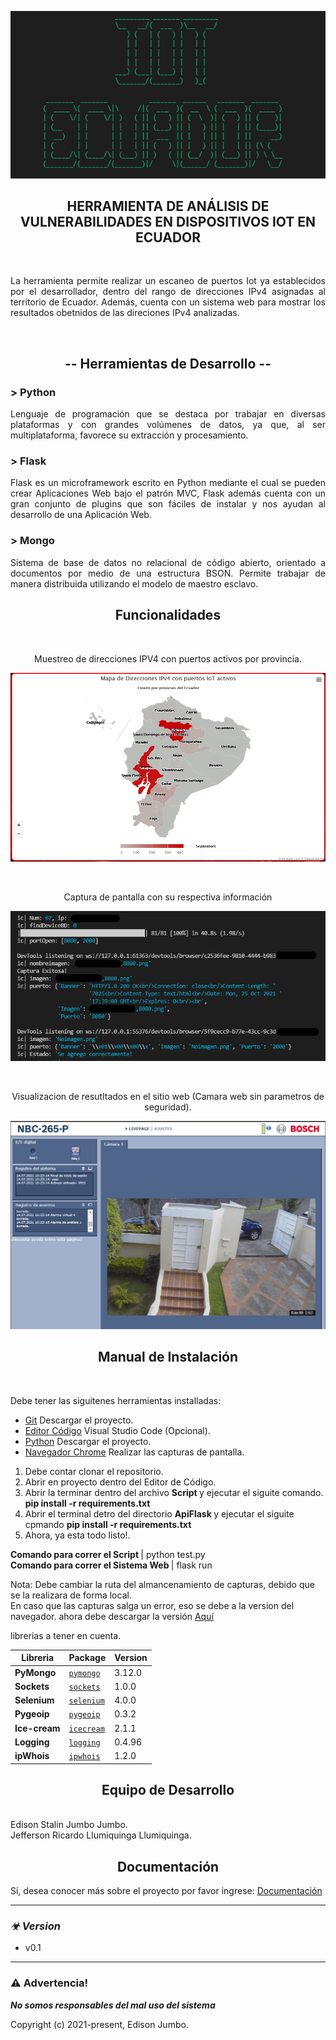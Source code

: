 <p align="center"><img src="ApiFlask/static/img/IoT_ECU.png"></p>

</p>

<h2 align="center">HERRAMIENTA DE ANÁLISIS DE VULNERABILIDADES EN DISPOSITIVOS IOT EN ECUADOR</h2>
</br>

<p align="justify">
La herramienta permite realizar un escaneo de puertos Iot ya establecidos por el desarrollador, dentro del rango de direcciones IPv4 asignadas al territorio de Ecuador. Además, cuenta con un sistema web para mostrar los resultados obetnidos de las direciones IPv4 analizadas. 
</p>
</br>
<h2 align="center">-- Herramientas de Desarrollo --</h2>

<h3>> Python </h3>
<p align="justify">
Lenguaje de programación que se destaca por trabajar en diversas plataformas y con grandes volúmenes de datos, ya que, al ser multiplataforma, favorece su extracción y procesamiento.
</p>

<h3>> Flask </h3>
<p align="justify">
Flask es un microframework escrito en Python mediante el cual se pueden crear Aplicaciones Web bajo el patrón MVC, Flask además cuenta con un gran conjunto de plugins que son fáciles de instalar y nos ayudan al desarrollo de una Aplicación Web.
</p>

<h3>> Mongo </h3>
<p align="justify">
Sistema de base de datos no relacional de código abierto, orientado a documentos por medio de una estructura BSON. Permite trabajar de manera distribuida utilizando el modelo de maestro esclavo.
</p>

<h2 align="center">Funcionalidades</h2>
<br>
<p align="center">Muestreo de direcciones IPV4 con puertos activos por provincia.</p>
<p align="center"><img src="ApiFlask/static/img/web_001.png"></p>
<br>
<p align="center">Captura de pantalla con su respectiva información</p>
<p align="center"><img src="ApiFlask/static/img/script_001.png"></p>
</br>
<p align="center">Visualizacion de resutltados en el sitio web (Camara web sin parametros de seguridad). </p>
<p align="center"><img src="ApiFlask/static/img/script_002.png"></p>


<h2 align="center">Manual de Instalación</h2>
<br>

Debe tener las siguitenes herramientas installadas:
- [Git](https://git-scm.com/downloads) Descargar el proyecto.
- [Editor Código](https://git-scm.com/downloads) Visual Studio Code (Opcional).
- [Python](https://www.python.org/downloads/) Descargar el proyecto.
- [Navegador Chrome](https://www.googleadservices.com/pagead/aclk?sa=L&ai=DChcSEwiGz42B2ObzAhWFgoYKHbSlDlYYABAAGgJ2dQ&ohost=www.google.com&cid=CAESQOD293A8nzWdrEjnsfHi5n4ncA4pQVTh4Bsba4YEDLWa_SIyhKsdOudu82fmJtSQ4Lbg0pKttSSViqti32kXz28&sig=AOD64_3vO-gjcVe2MiygYxRXMcT4g1dhZA&q&adurl&ved=2ahUKEwiw1YWB2ObzAhUjtjEKHRzxBRQQ0Qx6BAgDEAE/) Realizar las capturas de pantalla.



1) Debe contar clonar el repositorio.
2) Abrir en proyecto dentro del Editor de Código.
3) Abrir la terminar dentro del archivo <b> Script </b> y ejecutar el siguite comando. **pip install -r requirements.txt** 
4) Abrir el terminal detro del directorio <b> ApiFlask </b> y ejecutar el siguite cpmando **pip install -r requirements.txt**
5) Ahora, ya esta todo listo!.

<b> Comando para correr el Script </b>| python test.py
<br>
<b>Comando para correr el Sistema Web </b>| flask run

Nota:
Debe cambiar la ruta del almancenamiento de capturas, debido que se la realizara de forma local.
<br>
En caso que las capturas salga un error, eso se debe a la version del navegador. ahora debe descargar la versión [Aquí](https://chromedriver.chromium.org/downloads)



<p align="left">librerias a tener en cuenta.</p>

| Libreria | Package | Version |
| ------- | ------- | ------- |
| **PyMongo** | [`pymongo`](https://pypi.org/project/pymongo/) | 3.12.0 |
| **Sockets** | [`sockets`](https://pypi.org/project/sockets/) | 1.0.0 |
| **Selenium** | [`selenium`](https://pypi.org/project/selenium/) | 4.0.0 |
| **Pygeoip** | [`pygeoip`](https://pypi.org/project/pygeoip/) | 0.3.2 |
| **Ice-cream** | [`icecream`](https://pypi.org/project/icecream/) | 2.1.1 |
| **Logging** | [`logging`](https://pypi.org/project/logging/) | 0.4.96 |
| **ipWhois** | [`ipwhois`](https://pypi.org/project/ipwhois/) | 1.2.0 |









<h2 align="center">Equipo de Desarrollo</h2>
<br>
Edison Stalin Jumbo Jumbo.
<br>
Jefferson Ricardo Llumiquinga Llumiquinga.
<h2 align="center">Documentación</h2>


 Si, desea conocer más sobre el proyecto por favor ingrese: [Documentación](https://github.com/EdisonStalin/Flask_IotEcuador)


-------------------------------------

### _☣ Version_
- v0.1

-------------------------------------

### :warning: Advertencia!

***No somos responsables del mal uso del sistema***

Copyright (c) 2021-present, Edison Jumbo.
